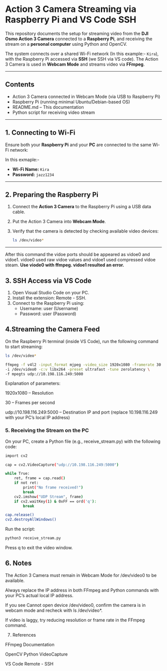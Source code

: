 # Action 3 Camera Streaming via Raspberry Pi and VS Code SSH

This repository documents the setup for streaming video from the **DJI Osmo Action 3 Camera** connected to a **Raspberry Pi**, and receiving the stream on a **personal computer** using Python and OpenCV.

The system connects over a shared Wi-Fi network (In this example:- `Kira`), with the Raspberry Pi accessed via **SSH** (we SSH via VS code). The Action 3 Camera is used in **Webcam Mode** and streams video via **FFmpeg**.

---

## Contents
- Action 3 Camera connected in Webcam Mode (via USB to Raspberry Pi)  
- Raspberry Pi (running minimal Ubuntu/Debian-based OS)  
- README.md – This documentation  
- Python script for receiving video stream  

---

## 1. Connecting to Wi-Fi

Ensure both your **Raspberry Pi** and your **PC** are connected to the same Wi-Fi network:

In this exmaple:-
- **Wi-Fi Name:** `Kira`  
- **Password:** `jazz1234`

---

## 2. Preparing the Raspberry Pi

1. Connect the **Action 3 Camera** to the Raspberry Pi using a USB data cable.  
2. Put the Action 3 Camera into **Webcam Mode**.  
3. Verify that the camera is detected by checking available video devices:

   ```bash
   ls /dev/video*
---
   
After this command the vidoe ports should be appeared as vidoe0 and vidoe1.
vidoe0 used raw vidoe values and vidoe1 used compressed vidoe steam.
**Use viode0 with ffmpeg. vidoe1 resulted an error.**

## 3. SSH Access via VS Code
   
1. Open Visual Studio Code on your PC.
2. Install the extension: Remote - SSH.
3. Connect to the Raspberry Pi using:
      - Username: user (Username)
      - Password: user (Password)

## 4.Streaming the Camera Feed

On the Raspberry Pi terminal (inside VS Code), run the following command to start streaming:

 ```bash
ls /dev/video*
```
 ```bash
ffmpeg -f v4l2 -input_format mjpeg -video_size 1920x1080 -framerate 30 \
-i /dev/video0 -c:v libx264 -preset ultrafast -tune zerolatency \
-f mpegts udp://10.198.116.249:5000
```

Explanation of parameters:

1920x1080 – Resolution

30 – Frames per second

udp://10.198.116.249:5000 – Destination IP and port (replace 10.198.116.249 with your PC’s local IP address)

### 5. Receiving the Stream on the PC

On your PC, create a Python file (e.g., receive_stream.py) with the following code:
```bash
import cv2

cap = cv2.VideoCapture("udp://10.198.116.249:5000")

while True:
    ret, frame = cap.read()
    if not ret:
        print("No frame received!")
        break
    cv2.imshow("UDP Stream", frame)
    if cv2.waitKey(1) & 0xFF == ord('q'):
        break

cap.release()
cv2.destroyAllWindows()
```

Run the script:

```bash
python3 receive_stream.py
```

Press q to exit the video window.

## 6. Notes

The Action 3 Camera must remain in Webcam Mode for /dev/video0 to be available.

Always replace the IP address in both FFmpeg and Python commands with your PC’s actual local IP address.

If you see Cannot open device /dev/video0, confirm the camera is in webcam mode and recheck with ls /dev/video*.

If video is laggy, try reducing resolution or frame rate in the FFmpeg command.

7. References

FFmpeg Documentation

OpenCV Python VideoCapture

VS Code Remote - SSH
